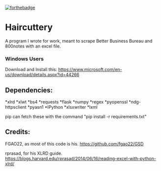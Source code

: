[![forthebadge](http://forthebadge.com/images/badges/compatibility-betamax.svg)](http://forthebadge.com)

# Haircuttery

A program I wrote for work, meant to scrape Better Business Bureau and 800notes with an excel file.

### Windows Users

Download and Install this: 
https://www.microsoft.com/en-us/download/details.aspx?id=44266

## Dependencies:
*xlrd
*xlwt
*bs4
*requests
*flask
*numpy
*regex
*pyopenssl
*ndg-httpsclient
*pyasn1
*IPython 
*xlsxwriter
*lxml


pip can fetch these with the command "pip install -r requirements.txt"

## Credits:

FGAO22, as most of this code is his.
https://github.com/fgao22/GSD

rprasad, for his XLRD guide.
https://blogs.harvard.edu/rprasad/2014/06/16/reading-excel-with-python-xlrd/

